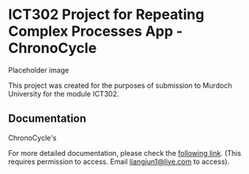 # ICT302 Project for Repeating Complex Processes App - ChronoCycle

Placeholder image

This project was created for the purposes of submission to Murdoch University for the module ICT302.

## Documentation

ChronoCycle's 

For more detailed documentation, please check the [following link](https://drive.google.com/drive/u/0/folders/1CGIlZ8KJrql5mX8BVcl7_RVnzSMsC0FV?ths=true). (This requires permission to access. Email liangjun1@live.com to access).


